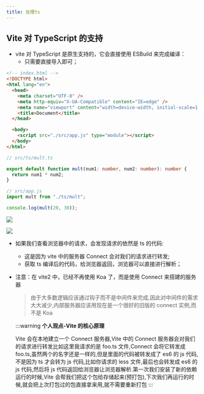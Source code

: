 ```yaml
---
title: 处理ts
---
```


## Vite 对 TypeScript 的支持

- vite 对 TypeScript 是原生支持的，它会直接使用 ESBuild 来完成编译：
  - 只需要直接导入即可；

```html
<!-- index.html -->
<!DOCTYPE html>
<html lang="en">
  <head>
    <meta charset="UTF-8" />
    <meta http-equiv="X-UA-Compatible" content="IE=edge" />
    <meta name="viewport" content="width=device-width, initial-scale=1.0" />
    <title>Document</title>
  </head>

  <body>
    <script src="./src/app.js" type="module"></script>
  </body>
</html>
```

```ts
// src/ts/mult.ts

export default function mult(num1: number, num2: number): number {
  return num1 * num2;
}
```

```js
// src/app.js
import mult from "./ts/mult";

console.log(mult(20, 30));
```

![](/frontEnd/pack/vite/8.png)

![](/frontEnd/pack/vite/9.png)

- 如果我们查看浏览器中的请求，会发现请求的依然是 ts 的代码:
  - 这是因为 vite 中的服务器 Connect 会对我们的请求进行转发;
  - 获取 ts 编译后的代码，给浏览器返回，浏览器可以直接进行解析；
- 注意：在 vite2 中，已经不再使用 Koa 了，而是使用 Connect 来搭建的服务器

  > 由于大多数逻辑应该通过钩子而不是中间件来完成,因此对中间件的需求大大减少,内部服务器应该用现在是一个很好的旧版的 connect 实例,而不是 Koa

  :::warning
  **个人观点-Vite 的核心原理**

  Vite 会在本地建立一个 Connect 服务器,Vite 中的 Connect 服务器会对我们的请求进行转发比如这里我请求的是 foo.ts 文件,Connect 会将它转发成 foo.ts,虽然两个的名字还是一样的,但是里面的代码被转发成了 es6 的 js 代码,不是因为 ts 才会转为 js 代码,比如你请求的 less 文件,最后也会转发成 es6 的 js 代码,然后将 js 代码返回给浏览器让浏览器解析.第一次我们安装了新的依赖运行的时候,Vite 会帮我们把这个包给存储起来(预打包),下次我们再运行的时候,就会把上次打包过的包直接拿来用,就不需要重新打包
  :::
